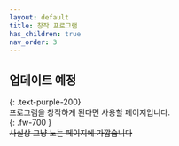 ```yaml
---
layout: default
title: 창작 프로그램
has_children: true
nav_order: 3
---
```


## 업데이트 예정
{: .text-purple-200}  
프로그램을 창작하게 된다면 사용할 페이지입니다.  
{: .fw-700 }  
~~사실상 그냥 노는 페이지에 가깝습니다~~


